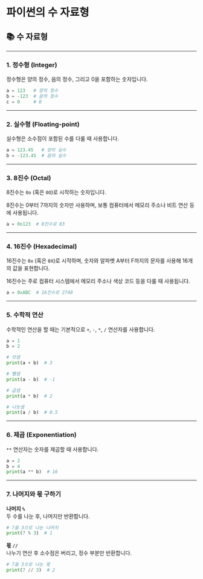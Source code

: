 # 파이썬의 수 자료형

## 📚 수 자료형

---

### 1. 정수형 (Integer)

정수형은 양의 정수, 음의 정수, 그리고 0을 포함하는 숫자입니다.

```python
a = 123   # 양의 정수  
b = -123  # 음의 정수  
c = 0     # 0
```

---

### 2. 실수형 (Floating-point)

실수형은 소수점이 포함된 수를 다룰 때 사용합니다.

```python
a = 123.45   # 양의 실수  
b = -123.45  # 음의 실수
```

---

### 3. 8진수 (Octal)

8진수는 `0o` (혹은 `0O`)로 시작하는 숫자입니다.

8진수는 0부터 7까지의 숫자만 사용하며, 보통 컴퓨터에서 메모리 주소나 비트 연산 등에 사용됩니다.

```python
a = 0o123  # 8진수로 83
```

---

### 4. 16진수 (Hexadecimal)

16진수는 `0x` (혹은 `0X`)로 시작하며, 숫자와 알파벳 A부터 F까지의 문자를 사용해 16개의 값을 표현합니다.

16진수는 주로 컴퓨터 시스템에서 메모리 주소나 색상 코드 등을 다룰 때 사용됩니다.

```python
a = 0xABC  # 16진수로 2748
```

---

### 5. 수학적 연산

수학적인 연산을 할 때는 기본적으로 `+`, `-`, `*`, `/` 연산자를 사용합니다.

```python
a = 1  
b = 2

# 덧셈
print(a + b)  # 3

# 뺄셈
print(a - b)  # -1

# 곱셈
print(a * b)  # 2

# 나눗셈
print(a / b)  # 0.5
```

---

### 6. 제곱 (Exponentiation)

`**` 연산자는 숫자를 제곱할 때 사용합니다.

```python
a = 2  
b = 4  
print(a ** b)  # 16
```

---

### 7. 나머지와 몫 구하기

**나머지 `%`**  
두 수를 나눈 후, 나머지만 반환합니다.

```python
# 7을 3으로 나눈 나머지
print(7 % 3)  # 1
```

**몫 `//`**  
나누기 연산 후 소수점은 버리고, 정수 부분만 반환합니다.

```python
# 7을 3으로 나눈 몫
print(7 // 3)  # 2
```
